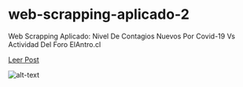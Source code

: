 # web-scrapping-aplicado-2
 Web Scrapping Aplicado:  Nivel De Contagios Nuevos Por Covid-19 Vs Actividad Del Foro ElAntro.cl

[Leer Post](https://postcode-x.web.app/posts/web-scrapping-aplicado-comparando-nivel-contagios-covid-actividad-foro-antrocl)

![alt-text](https://github.com/postcode-x/web-scrapping-aplicado-2/blob/main/screenshot.png)
